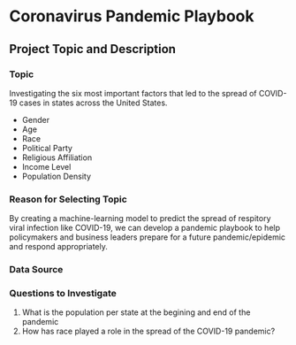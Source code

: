 # Coronavirus Pandemic Playbook

## Project Topic and Description

### Topic

Investigating the six most important factors that led to the spread of COVID-19 cases in states across the United States.
* Gender
* Age
* Race
* Political Party
* Religious Affiliation
* Income Level
* Population Density

### Reason for Selecting Topic

By creating a machine-learning model to predict the spread of respitory viral infection like COVID-19, we can develop a pandemic playbook to help policymakers and business leaders prepare for a future pandemic/epidemic and respond appropriately.  

### Data Source

### Questions to Investigate

1. What is the population per state at the begining and end of the pandemic
2. How has race played a role in the spread of the COVID-19 pandemic?
